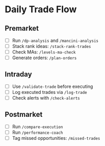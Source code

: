 # Daily Trade Flow

## Premarket
- [ ] Run `/dp-analysis` and `/mancini-analysis`
- [ ] Stack rank ideas: `/stack-rank-trades`
- [ ] Check MAs: `/levels-ma-check`
- [ ] Generate orders: `/plan-orders`

## Intraday
- [ ] Use `/validate-trade` before executing
- [ ] Log executed trades via `/log-trade`
- [ ] Check alerts with `/check-alerts`

## Postmarket
- [ ] Run `/compare-execution`
- [ ] Run `/performance-coach`
- [ ] Tag missed opportunities: `/missed-trades`
